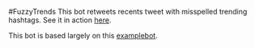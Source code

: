 #FuzzyTrends
This bot retweets recents tweet with misspelled trending hashtags. See it in action [here](https://twitter.com/FuzzyTrends).

This bot is based largely on this [examplebot](https://github.com/dariusk/examplebot).
